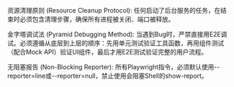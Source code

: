 

资源清理原则 (Resource Cleanup Protocol): 任何启动了后台服务的任务，在结束时必须包含清理步骤，确保所有进程被关闭、端口被释放。



金字塔调试法 (Pyramid Debugging Method): 当遇到Bug时，严禁直接用E2E调试。必须遵循从底层到上层的顺序：先用单元测试验证工具函数，再用组件测试（配合Mock API）验证UI组件，最后才用E2E测试验证完整的用户流程。



无阻塞报告 (Non-Blocking Reporter): 所有Playwright指令，必须默认使用--reporter=line或--reporter=null，禁止使用会阻塞Shell的show-report。

